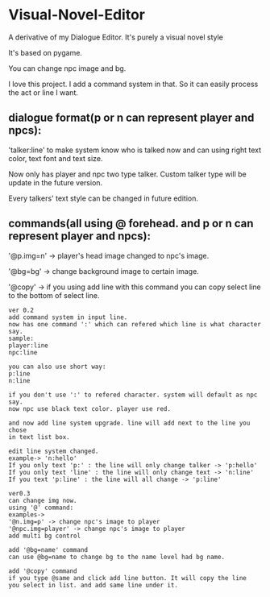 # Visual-Novel-Editor
A derivative of my Dialogue Editor. It's purely a visual novel style

It's based on pygame.

You can change npc image and bg.

I love this project. I add a command system in that. So it can easily process the act or line I want.

dialogue format(p or n can represent player and npcs):
---

'talker:line' to make system know who is talked now and can using right text color, text font and text size.

Now only has player and npc two type talker. Custom talker type will be update in the future version.

Every talkers' text style can be changed in future edition.

commands(all using @ forehead. and p or n can represent player and npcs):
---

'@p.img=n' -> player's head image changed to npc's image.

'@bg=bg' -> change background image to certain image.

'@copy' -> if you using add line with this command you can copy select line to the bottom of select line.

```
ver 0.2
add command system in input line.
now has one command ':' which can refered which line is what character say.
sample:
player:line
npc:line

you can also use short way:
p:line
n:line

if you don't use ':' to refered character. system will default as npc say.
now npc use black text color. player use red.

and now add line system upgrade. line will add next to the line you chose
in text list box.

edit line system changed.
example-> 'n:hello'
If you only text 'p:' : the line will only change talker -> 'p:hello'
If you only text 'line' : the line will only change text -> 'n:line'
If you text 'p:line' : the line will all change -> 'p:line'

ver0.3
can change img now.
using '@' command:
examples->
'@n.img=p' -> change npc's image to player
'@npc.img=player' -> change npc's image to player
add multi bg control

add '@bg=name' command
can use @bg=name to change bg to the name level had bg name.

add '@copy' command
if you type @same and click add line button. It will copy the line
you select in list. and add same line under it.
```
